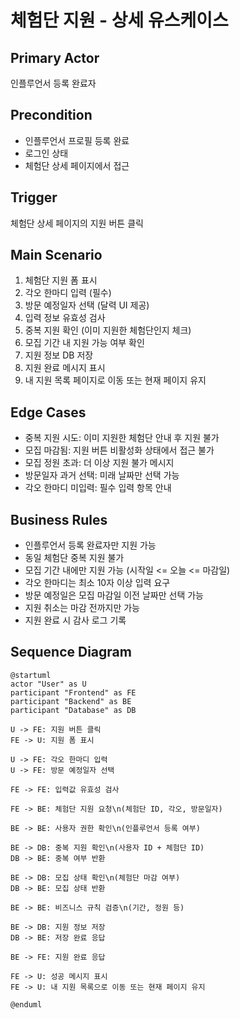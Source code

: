 # 체험단 지원 - 상세 유스케이스

## Primary Actor
인플루언서 등록 완료자

## Precondition
- 인플루언서 프로필 등록 완료
- 로그인 상태
- 체험단 상세 페이지에서 접근

## Trigger
체험단 상세 페이지의 지원 버튼 클릭

## Main Scenario
1. 체험단 지원 폼 표시
2. 각오 한마디 입력 (필수)
3. 방문 예정일자 선택 (달력 UI 제공)
4. 입력 정보 유효성 검사
5. 중복 지원 확인 (이미 지원한 체험단인지 체크)
6. 모집 기간 내 지원 가능 여부 확인
7. 지원 정보 DB 저장
8. 지원 완료 메시지 표시
9. 내 지원 목록 페이지로 이동 또는 현재 페이지 유지

## Edge Cases
- 중복 지원 시도: 이미 지원한 체험단 안내 후 지원 불가
- 모집 마감됨: 지원 버튼 비활성화 상태에서 접근 불가
- 모집 정원 초과: 더 이상 지원 불가 메시지
- 방문일자 과거 선택: 미래 날짜만 선택 가능
- 각오 한마디 미입력: 필수 입력 항목 안내

## Business Rules
- 인플루언서 등록 완료자만 지원 가능
- 동일 체험단 중복 지원 불가
- 모집 기간 내에만 지원 가능 (시작일 <= 오늘 <= 마감일)
- 각오 한마디는 최소 10자 이상 입력 요구
- 방문 예정일은 모집 마감일 이전 날짜만 선택 가능
- 지원 취소는 마감 전까지만 가능
- 지원 완료 시 감사 로그 기록

## Sequence Diagram
```
@startuml
actor "User" as U
participant "Frontend" as FE
participant "Backend" as BE
participant "Database" as DB

U -> FE: 지원 버튼 클릭
FE -> U: 지원 폼 표시

U -> FE: 각오 한마디 입력
U -> FE: 방문 예정일자 선택

FE -> FE: 입력값 유효성 검사

FE -> BE: 체험단 지원 요청\n(체험단 ID, 각오, 방문일자)

BE -> BE: 사용자 권한 확인\n(인플루언서 등록 여부)

BE -> DB: 중복 지원 확인\n(사용자 ID + 체험단 ID)
DB -> BE: 중복 여부 반환

BE -> DB: 모집 상태 확인\n(체험단 마감 여부)
DB -> BE: 모집 상태 반환

BE -> BE: 비즈니스 규칙 검증\n(기간, 정원 등)

BE -> DB: 지원 정보 저장
DB -> BE: 저장 완료 응답

BE -> FE: 지원 완료 응답

FE -> U: 성공 메시지 표시
FE -> U: 내 지원 목록으로 이동 또는 현재 페이지 유지

@enduml
```
